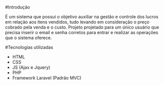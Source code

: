 #Introdução 

É um sistema que possui o objetivo auxiliar na gestão e controle dos lucros em relação aos itens vendidos, 
tudo levando em consideração o preço cobrado pela venda e o custo. Projeto projetado para um único usuário
que precisa inserir o email e senha corretos para entrar e realizar as operações que o sistema oferece.        

#Tecnologias utilizadas 

- HTML
- CSS
- JS (Ajax e Jquery)
- PHP
- Framework Laravel (Padrão MVC)    
